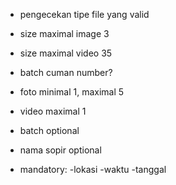 - pengecekan tipe file yang valid
- size maximal image 3
- size maximal video 35
- batch cuman number?
- foto minimal 1, maximal 5
- video maximal 1
- batch optional
- nama sopir optional

- mandatory:
 -lokasi
 -waktu
 -tanggal